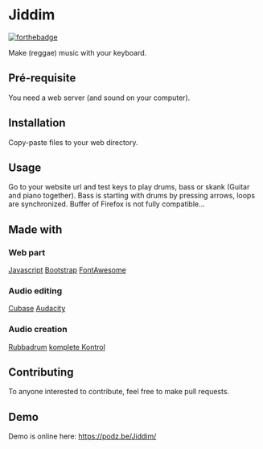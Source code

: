 # Jiddim

[![forthebadge](https://forthebadge.com/images/badges/made-with-javascript.svg)](http://forthebadge.com)

Make (reggae) music with your keyboard.

## Pré-requisite

You need a web server (and sound on your computer).

## Installation

Copy-paste files to your web directory.

## Usage

Go to your website url and test keys to play drums, bass or skank (Guitar and piano together).
Bass is starting with drums by pressing arrows, loops are synchronized.
Buffer of Firefox is not fully compatible...

## Made with

### Web part
[Javascript](https://developer.mozilla.org/fr/docs/Web/JavaScript)
[Bootstrap](https://getbootstrap.com/)
[FontAwesome](https://fontawesome.com/)

### Audio editing
[Cubase](https://www.steinberg.net/fr/cubase/)
[Audacity](https://www.audacityteam.org/)

### Audio creation
[Rubbadrum](https://www.westfinga.com/vstplugins)
[komplete Kontrol](https://www.native-instruments.com/fr/products/komplete/bundles/komplete-kontrol/)

## Contributing

To anyone interested to contribute, feel free to make pull requests.

## Demo

Demo is online here: https://podz.be/Jiddim/
